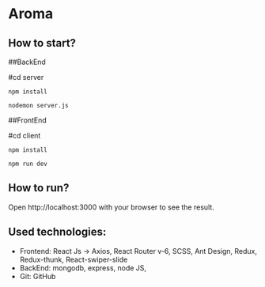 # Aroma

## How to start?

##BackEnd

#cd server
```
npm install
```

```
nodemon server.js
```
##FrontEnd

#cd client
```
npm install
```

```
npm run dev
```

## How to run?

Open http://localhost:3000 with your browser to see the result.

## Used technologies:

- Frontend: React Js -> Axios, React Router v-6, SCSS, Ant Design, Redux, Redux-thunk, React-swiper-slide
- BackEnd: mongodb, express, node JS, 
- Git: GitHub
